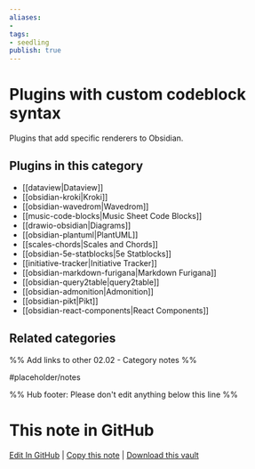 ```yaml
---
aliases:
- 
tags: 
- seedling 
publish: true
---
```



# Plugins with custom codeblock syntax

Plugins that add specific renderers to Obsidian.

## Plugins in this category

- [[dataview|Dataview]]
- [[obsidian-kroki|Kroki]]
- [[obsidian-wavedrom|Wavedrom]]
- [[music-code-blocks|Music Sheet Code Blocks]]
- [[drawio-obsidian|Diagrams]]
- [[obsidian-plantuml|PlantUML]]
- [[scales-chords|Scales and Chords]]
- [[obsidian-5e-statblocks|5e Statblocks]]
- [[initiative-tracker|Initiative Tracker]]
- [[obsidian-markdown-furigana|Markdown Furigana]]
- [[obsidian-query2table|query2table]]
- [[obsidian-admonition|Admonition]]
- [[obsidian-pikt|Pikt]]
- [[obsidian-react-components|React Components]]

## Related categories

%% Add links to other 02.02 - Category notes %%

#placeholder/notes

%% Hub footer: Please don't edit anything below this line %%

# This note in GitHub

<span class="git-footer">[Edit In GitHub](https://github.dev/obsidian-community/obsidian-hub/blob/main/02%20-%20Community%20Expansions/02.01%20Plugins%20by%20Category/Plugins%20with%20custom%20codeblock%20syntax.md "git-hub-edit-note") | [Copy this note](https://raw.githubusercontent.com/obsidian-community/obsidian-hub/main/02%20-%20Community%20Expansions/02.01%20Plugins%20by%20Category/Plugins%20with%20custom%20codeblock%20syntax.md "git-hub-copy-note") | [Download this vault](https://github.com/obsidian-community/obsidian-hub/archive/refs/heads/main.zip "git-hub-download-vault") </span>